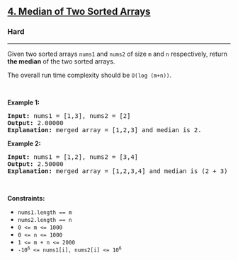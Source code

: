 <h2><a href="https://leetcode.com/problems/median-of-two-sorted-arrays/">4. Median of Two Sorted Arrays</a></h2><h3>Hard</h3><hr><div style="user-select: auto;"><p style="user-select: auto;">Given two sorted arrays <code style="user-select: auto;">nums1</code> and <code style="user-select: auto;">nums2</code> of size <code style="user-select: auto;">m</code> and <code style="user-select: auto;">n</code> respectively, return <strong style="user-select: auto;">the median</strong> of the two sorted arrays.</p>

<p style="user-select: auto;">The overall run time complexity should be <code style="user-select: auto;">O(log (m+n))</code>.</p>

<p style="user-select: auto;">&nbsp;</p>
<p style="user-select: auto;"><strong class="example" style="user-select: auto;">Example 1:</strong></p>

<pre style="user-select: auto;"><strong style="user-select: auto;">Input:</strong> nums1 = [1,3], nums2 = [2]
<strong style="user-select: auto;">Output:</strong> 2.00000
<strong style="user-select: auto;">Explanation:</strong> merged array = [1,2,3] and median is 2.
</pre>

<p style="user-select: auto;"><strong class="example" style="user-select: auto;">Example 2:</strong></p>

<pre style="user-select: auto;"><strong style="user-select: auto;">Input:</strong> nums1 = [1,2], nums2 = [3,4]
<strong style="user-select: auto;">Output:</strong> 2.50000
<strong style="user-select: auto;">Explanation:</strong> merged array = [1,2,3,4] and median is (2 + 3) / 2 = 2.5.
</pre>

<p style="user-select: auto;">&nbsp;</p>
<p style="user-select: auto;"><strong style="user-select: auto;">Constraints:</strong></p>

<ul style="user-select: auto;">
	<li style="user-select: auto;"><code style="user-select: auto;">nums1.length == m</code></li>
	<li style="user-select: auto;"><code style="user-select: auto;">nums2.length == n</code></li>
	<li style="user-select: auto;"><code style="user-select: auto;">0 &lt;= m &lt;= 1000</code></li>
	<li style="user-select: auto;"><code style="user-select: auto;">0 &lt;= n &lt;= 1000</code></li>
	<li style="user-select: auto;"><code style="user-select: auto;">1 &lt;= m + n &lt;= 2000</code></li>
	<li style="user-select: auto;"><code style="user-select: auto;">-10<sup style="user-select: auto;">6</sup> &lt;= nums1[i], nums2[i] &lt;= 10<sup style="user-select: auto;">6</sup></code></li>
</ul>
</div>